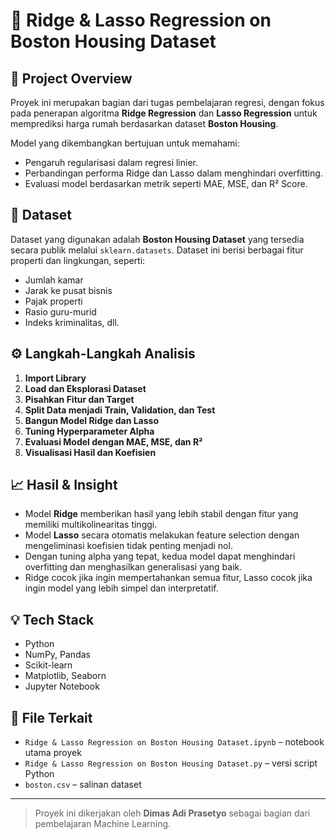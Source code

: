 # 🏡 Ridge & Lasso Regression on Boston Housing Dataset

## 📌 Project Overview

Proyek ini merupakan bagian dari tugas pembelajaran regresi, dengan fokus pada penerapan algoritma **Ridge Regression** dan **Lasso Regression** untuk memprediksi harga rumah berdasarkan dataset **Boston Housing**.

Model yang dikembangkan bertujuan untuk memahami:
- Pengaruh regularisasi dalam regresi linier.
- Perbandingan performa Ridge dan Lasso dalam menghindari overfitting.
- Evaluasi model berdasarkan metrik seperti MAE, MSE, dan R² Score.

## 📂 Dataset

Dataset yang digunakan adalah **Boston Housing Dataset** yang tersedia secara publik melalui `sklearn.datasets`. Dataset ini berisi berbagai fitur properti dan lingkungan, seperti:
- Jumlah kamar
- Jarak ke pusat bisnis
- Pajak properti
- Rasio guru-murid
- Indeks kriminalitas, dll.

## ⚙️ Langkah-Langkah Analisis

1. **Import Library**
2. **Load dan Eksplorasi Dataset**
3. **Pisahkan Fitur dan Target**
4. **Split Data menjadi Train, Validation, dan Test**
5. **Bangun Model Ridge dan Lasso**
6. **Tuning Hyperparameter Alpha**
7. **Evaluasi Model dengan MAE, MSE, dan R²**
8. **Visualisasi Hasil dan Koefisien**

## 📈 Hasil & Insight

- Model **Ridge** memberikan hasil yang lebih stabil dengan fitur yang memiliki multikolinearitas tinggi.
- Model **Lasso** secara otomatis melakukan feature selection dengan mengeliminasi koefisien tidak penting menjadi nol.
- Dengan tuning alpha yang tepat, kedua model dapat menghindari overfitting dan menghasilkan generalisasi yang baik.
- Ridge cocok jika ingin mempertahankan semua fitur, Lasso cocok jika ingin model yang lebih simpel dan interpretatif.

## 💡 Tech Stack

- Python
- NumPy, Pandas
- Scikit-learn
- Matplotlib, Seaborn
- Jupyter Notebook

## 📁 File Terkait

- `Ridge & Lasso Regression on Boston Housing Dataset.ipynb` – notebook utama proyek
- `Ridge & Lasso Regression on Boston Housing Dataset.py` – versi script Python
- `boston.csv` – salinan dataset

---

> Proyek ini dikerjakan oleh **Dimas Adi Prasetyo** sebagai bagian dari pembelajaran Machine Learning.

